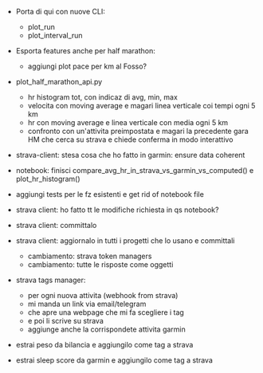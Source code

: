 - Porta di qui con nuove CLI:
  - plot_run
  - plot_interval_run

- Esporta features anche per half marathon:
   - aggiungi plot pace per km al Fosso?

- plot_half_marathon_api.py
  - hr histogram tot, con indicaz di avg, min, max
  - velocita con moving average e magari linea verticale coi tempi ogni 5 km
  - hr con moving average e linea verticale con media ogni 5 km
  - confronto con un'attivita preimpostata e magari la precedente gara HM
    che cerca su strava e chiede conferma in modo interattivo

- strava-client: stesa cosa che ho fatto in garmin: ensure data coherent
- notebook: finisci compare_avg_hr_in_strava_vs_garmin_vs_computed()
   e plot_hr_histogram()

- aggiungi tests per le fz esistenti e get rid of notebook file 

- strava client: ho fatto tt le modifiche richiesta in qs notebook?
- strava client: committalo

- strava client: aggiornalo in tutti i progetti che lo usano e committali
  - cambiamento: strava token managers
  - cambiamento: tutte le risposte come oggetti

- strava tags manager:
  - per ogni nuova attivita (webhook from strava)
  - mi manda un link via email/telegram
  - che apre una webpage che mi fa scegliere i tag
  - e poi li scrive su strava
  - aggiunge anche la corrispondete attivita garmin

- estrai peso da bilancia e aggiungilo come tag a strava
- estrai sleep score da garmin e aggiungilo come tag a strava
